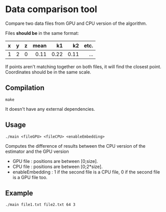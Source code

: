 Data comparison tool
====================

Compare two data files from GPU and CPU version of the algorithm.

Files **should be** in the same format:

| x   | y   | z   | mean  | k1    | k2    | etc.  |
| :-- | :-- | :-- | ----: | ----: | ----: | ----: |
| 1   | 2   | 0   | 0.11  | 0.22  | 0.11  | ...   |


If points aren't matching together on both files, it will find the closest
point. Coordinates should be in the same scale.

## Compilation

```
make
```

It doesn't have any external dependencies.

## Usage

```
./main <fileGPU> <fileCPU> <enableEmbedding>
```

Computes the difference of results between the CPU version of the estimator and the GPU version
- GPU file : positions are between [0;size].
- CPU file : positions are between [0;2*size].
- enableEmbedding : 1 if the second file is a CPU file, 0 if the second file is a GPU file too.

## Example

```
./main file1.txt file2.txt 64 3
```
